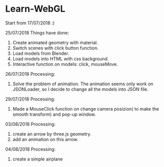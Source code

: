# Learn-WebGL
Start from 17/07/2018 :)

25/07/2018 Things have done:
1. Create animated geometry with material.
2. Switch scenes with click button function.
3. Load models from Blender.
4. Load models into HTML with css background.
5. Interactive function on models: click, mouseMove.

26/07/2018 Processing:
1. Solve the problem of animation. The animation seems only work on JSONLoader, so I decide to change all the models into JSON file.

29/07/2018 Processing:
1. Made a MouseClick function on change camera posizion( to make the smooth transform) and pop-up window.

03/08/2018 Processing:
1. create an arrow by three.js geometry.
2. add an animation on this arrow.

04/08/2018 Processing:
1. create a simple airplane
